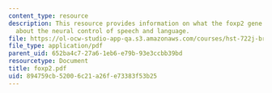 ```yaml
---
content_type: resource
description: This resource provides information on what the foxp2 gene can tell us
  about the neural control of speech and language.
file: https://ol-ocw-studio-app-qa.s3.amazonaws.com/courses/hst-722j-brain-mechanisms-for-hearing-and-speech-fall-2005/894759cb52006c21a26fe73383f53b25_foxp2.pdf
file_type: application/pdf
parent_uid: 652ba4c7-27a6-1eb6-e79b-93e3ccbb39bd
resourcetype: Document
title: foxp2.pdf
uid: 894759cb-5200-6c21-a26f-e73383f53b25
---
```

